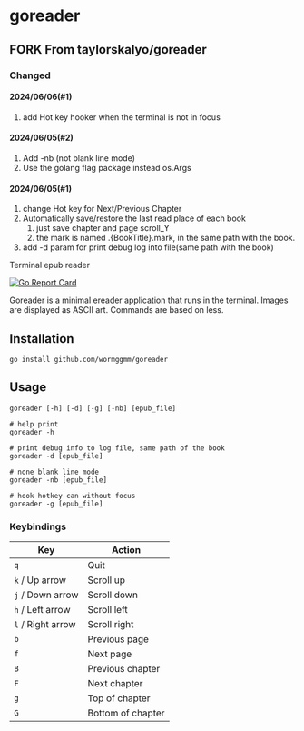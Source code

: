# goreader
## **FORK From taylorskalyo/goreader**
### Changed
#### 2024/06/06(#1)
1. add Hot key hooker when the terminal is not in focus

#### 2024/06/05(#2)
1. Add -nb (not blank line mode)
2. Use the golang flag package instead os.Args

#### 2024/06/05(#1)
1. change Hot key for Next/Previous Chapter
2. Automatically save/restore the last read place of each book
   1. just save chapter and page scroll_Y 
   2. the mark is named .{BookTitle}.mark, in the same path with the book.
3. add -d param for print debug log into file(same path with the book)



Terminal epub reader

[![Go Report Card](https://goreportcard.com/badge/github.com/wormggmm/goreader)](https://goreportcard.com/report/github.com/wormggmm/goreader)

Goreader is a minimal ereader application that runs in the terminal. Images are displayed as ASCII art. Commands are based on less.

## Installation

``` shell
go install github.com/wormggmm/goreader
```

## Usage

``` shell
goreader [-h] [-d] [-g] [-nb] [epub_file]

# help print
goreader -h

# print debug info to log file, same path of the book
goreader -d [epub_file]

# none blank line mode
goreader -nb [epub_file]

# hook hotkey can without focus
goreader -g [epub_file]
```

### Keybindings

| Key               | Action            |
| ----------------- | ----------------- |
| `q`               | Quit              |
| `k` / Up arrow    | Scroll up         |
| `j` / Down arrow  | Scroll down       |
| `h` / Left arrow  | Scroll left       |
| `l` / Right arrow | Scroll right      |
| `b`               | Previous page     |
| `f`               | Next page         |
| `B`               | Previous chapter  |
| `F`               | Next chapter      |
| `g`               | Top of chapter    |
| `G`               | Bottom of chapter |
